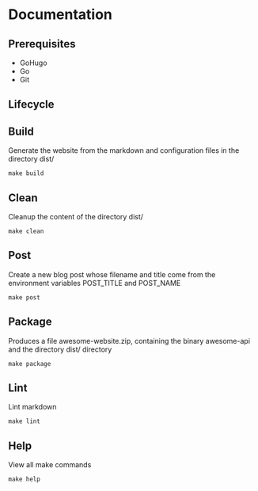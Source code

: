 # Documentation

## Prerequisites

- GoHugo
- Go
- Git

## Lifecycle

## Build

Generate the website from the markdown and configuration files in the directory dist/

    make build

## Clean

Cleanup the content of the directory dist/

    make clean

## Post

Create a new blog post whose filename and title come from the environment
variables POST_TITLE and POST_NAME

    make post

## Package

Produces a file awesome-website.zip, containing the binary awesome-api
and the directory dist/ directory

    make package

## Lint

Lint markdown

    make lint

## Help

View all make commands

    make help